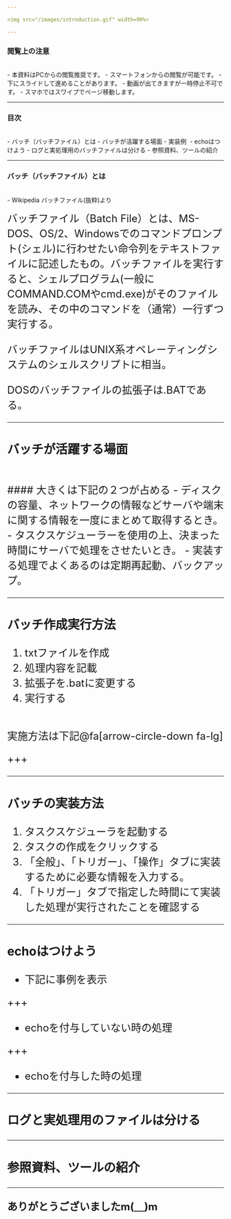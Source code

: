 ```yaml
---

<img src="/images/introduction.gif" width=90%>

---
```


### 閲覧上の注意　　　　　　　　
<br>
- 本資料はPCからの閲覧推奨です。
- スマートフォンからの閲覧が可能です。
- 下にスライドして進めることがあります。
- 動画が出てきますが一時停止不可です。
- スマホではスワイプでページ移動します。

---

### 目次
<br>
- バッチ（バッチファイル）とは
- バッチが活躍する場面
- 実装例 
- echoはつけよう
- ログと実処理用のバッチファイルは分ける
- 参照資料、ツールの紹介

---

### バッチ（バッチファイル）とは
<br>
- Wikipedia バッチファイル(抜粋)より
<p><font size="5">バッチファイル（Batch File）とは、MS-DOS、OS/2、Windowsでのコマンドプロンプト(シェル)に行わせたい命令列をテキストファイルに記述したもの。バッチファイルを実行すると、シェルプログラム(一般に COMMAND.COMやcmd.exe)がそのファイルを読み、その中のコマンドを（通常）一行ずつ実行する。</p>
<p><font size="5">バッチファイルはUNIX系オペレーティングシステムのシェルスクリプトに相当。</p>
<p><font size="5">DOSのバッチファイルの拡張子は.BATである。</p>

---
### バッチが活躍する場面
<br>
#### 大きくは下記の２つが占める
- ディスクの容量、ネットワークの情報などサーバや端末に関する情報を一度にまとめて取得するとき。
- タスクスケジューラーを使用の上、決まった時間にサーバで処理をさせたいとき。
- 実装する処理でよくあるのは定期再起動、バックアップ。 

---

### バッチ作成実行方法
1. txtファイルを作成
2. 処理内容を記載
3. 拡張子を.batに変更する
4. 実行する 
<br>
実施方法は下記@fa[arrow-circle-down fa-lg]

+++



---

### バッチの実装方法
1. タスクスケジューラを起動する
2. タスクの作成をクリックする
3. 「全般」、「トリガー」、「操作」タブに実装するために必要な情報を入力する。
4. 「トリガー」タブで指定した時間にて実装した処理が実行されたことを確認する

---

### echoはつけよう
- 下記に事例を表示

+++

- echoを付与していない時の処理

+++

- echoを付与した時の処理

---

### ログと実処理用のファイルは分ける

---

### 参照資料、ツールの紹介

---

**ありがとうございましたm(＿)m**
